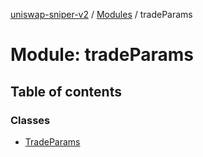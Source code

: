 [uniswap-sniper-v2](../README.md) / [Modules](../modules.md) / tradeParams

# Module: tradeParams

## Table of contents

### Classes

- [TradeParams](../classes/tradeParams.TradeParams.md)
